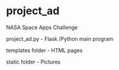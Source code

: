 # project_ad
NASA Space Apps Challenge

project_ad.py    - Flask /Python main program

templates folder - HTML pages

static folder    - Pictures

